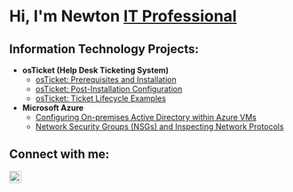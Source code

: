 <h1>Hi, I'm Newton <a href="https://linkedin.com/in/newtongeorges">IT Professional</a></h1>

<h2>Information Technology Projects:</h2>

- <b>osTicket (Help Desk Ticketing System)</b>
  - [osTicket: Prerequisites and Installation](https://github.com/newtonstgeorges/osticket-prereqs)
  - [osTicket: Post-Installation Configuration](https://github.com/newtongeorges/post-install-config)
  - [osTicket: Ticket Lifecycle Examples](https://github.com/newtongeorges/ticket-lifecycle)
- <b>Microsoft Azure</b>
  - [Configuring On-premises Active Directory within Azure VMs](https://github.com/newtongeorges/configure-ad)
  - [Network Security Groups (NSGs) and Inspecting Network Protocols](https://github.com/newtongeorges/azure-network-protocols)

<h2>Connect with me:</h2>

[<img align="left" alt="Josh | LinkedIn" width="22px" src="https://cdn.jsdelivr.net/npm/simple-icons@v3/icons/linkedin.svg" />][linkedin]


[linkedin]: https://linkedin.com/in/newtongeorges
